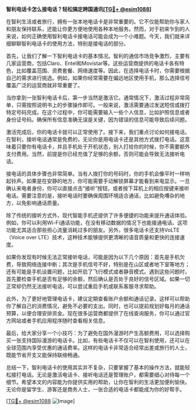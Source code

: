 **智利电话卡怎么接电话？轻松搞定跨国通讯[[TG💪+ @esim1088](https://t.me/s/esim1088)]**

在智利生活或者旅行，拥有一张本地电话卡是非常重要的。它不仅能帮助你与家人和朋友保持联系，还能让你更方便地使用各种本地服务。然而，对于初来乍到的人来说，如何正确使用智利电话卡接电话可能会成为一个小难题。今天，我们就来详细聊聊智利电话卡的使用方法，特别是接电话的部分。

首先，让我们了解一下智利电话卡的基本情况。智利的通信市场竞争激烈，主要有几家运营商，包括Claro、Entel和Movistar等。这些运营商提供的电话卡各有特色，比如覆盖范围、资费套餐、网络速度等。因此，在选择电话卡时，你需要根据自己的需求进行挑选。例如，如果你经常需要在偏远地区使用手机，那么选择信号覆盖广泛的运营商就非常重要了。

当你拿到一张智利电话卡后，第一步当然是激活它。通常情况下，激活过程非常简单，只需按照说明书上的步骤操作即可。一般来说，激活需要通过发送短信或拨打特定号码完成。在这个过程中，你可能需要输入一些个人信息，比如护照信息或者身份证号码。确保所有信息准确无误是关键，因为错误的信息可能导致后续问题。

激活完成后，你的电话卡就可以正常使用了。接下来，我们重点讨论如何接电话。在智利，接听电话通常是免费的，无论你是用电话卡还是其他方式拨打电话。这意味着只要你有电话卡，并且手机处于开机状态，别人打给你的时候，你不需要额外支付费用。当然，前提是你已经充值了足够的余额，否则可能会导致无法接听电话。

接电话的具体步骤也非常简单。当有人拨打你的号码时，你的手机会像平时一样响起铃声。如果是在安静的地方，你可能需要手动解锁屏幕才能看到来电显示。一旦确认来电者身份，你可以直接点击“接听”按钮，或者按下耳机上的相应按键来接听电话。需要注意的是，接听电话时要确保周围环境适合通话，比如避免嘈杂的地方，以免影响通话质量。

除了传统的接听方式外，现代智能手机还提供了许多便捷的功能来提升通话体验。例如，你可以利用Wi-Fi通话功能，在没有移动数据的情况下也能接通电话。这项功能尤其适合那些担心流量消耗过多的朋友。另外，很多电话卡还支持VoLTE（Voice over LTE）技术，这种技术能够提供更清晰的语音质量和更快的连接速度。

如果你发现有时候无法正常接听电话，可能是因为以下几个原因：首先是手机欠费，导致网络连接中断；其次是手机信号不好，特别是在山区或者地下室等地方；还有可能是手机设置问题，比如开启了飞行模式或者静音模式。遇到这些问题时，首先要检查手机是否有足够的余额，然后确认是否处于良好的信号区域。如果一切正常却仍然无法接听电话，可以尝试重启手机或联系客服寻求帮助。

此外，为了更好地管理电话卡，建议定期查看账户余额和通话记录。这样可以帮助你了解自己的消费情况，避免不必要的支出。同时，也可以提前规划好每月的通话预算，以便合理安排资金。现在很多运营商都提供了在线查询服务，你可以通过官方网站或者手机应用程序随时查看相关信息。

最后，给大家分享一个小技巧：为了避免在国外漫游时产生高额费用，可以选择购买一张支持国际漫游的电话卡。比如，有些电话卡不仅可以在智利使用，还可以在全球范围内享受优惠的通话费率。这样的电话卡非常适合经常出差或旅行的人士，既能节省开支又能保持联络畅通。

总结一下，智利电话卡的使用其实并不复杂，只要掌握了基本的操作方法，就能轻松接打电话。无论是激活电话卡、接听电话还是管理账户，都需要细心对待每一个细节。希望本文的内容能为你提供实用的帮助，让你在智利的生活更加便利愉快。无论你是留学生、游客还是商务人士，一张合适的电话卡都能成为你的好帮手。

[[TG💪+ @esim1088](https://t.me/s/esim1088) ![Image](https://i.postimg.cc/4NQfJmqS/Snipaste-2025-05-13-00-14-12.png)]